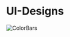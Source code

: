 # UI-Designs
![ColorBars](https://user-images.githubusercontent.com/46577873/101238965-fcc60000-3709-11eb-9980-f34e16d0fd29.JPG)
